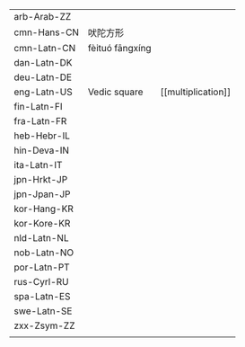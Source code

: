 | | | |
|-|-|-|
| arb-Arab-ZZ |  |  |
| cmn-Hans-CN | 吠陀方形 |  |
| cmn-Latn-CN | fèituó fāngxíng |  |
| dan-Latn-DK |  |  |
| deu-Latn-DE |  |  |
| eng-Latn-US | Vedic square | [[multiplication]] |
| fin-Latn-FI |  |  |
| fra-Latn-FR |  |  |
| heb-Hebr-IL |  |  |
| hin-Deva-IN |  |  |
| ita-Latn-IT |  |  |
| jpn-Hrkt-JP |  |  |
| jpn-Jpan-JP |  |  |
| kor-Hang-KR |  |  |
| kor-Kore-KR |  |  |
| nld-Latn-NL |  |  |
| nob-Latn-NO |  |  |
| por-Latn-PT |  |  |
| rus-Cyrl-RU |  |  |
| spa-Latn-ES |  |  |
| swe-Latn-SE |  |  |
| zxx-Zsym-ZZ |  |  |
|  |  |  |